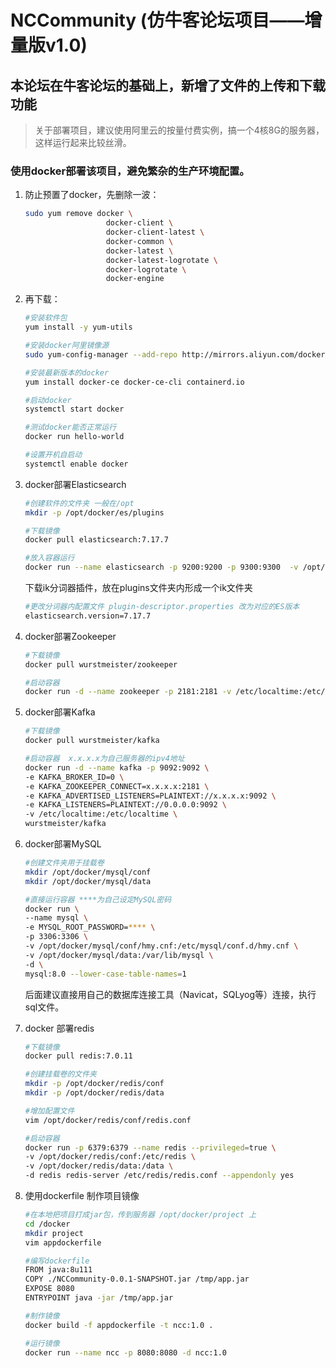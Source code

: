 # NCCommunity (仿牛客论坛项目——增量版v1.0)
## 本论坛在牛客论坛的基础上，新增了文件的上传和下载功能

> 关于部署项目，建议使用阿里云的按量付费实例，搞一个4核8G的服务器，这样运行起来比较丝滑。

### 使用docker部署该项目，避免繁杂的生产环境配置。

1. 防止预置了docker，先删除一波：

   ```bash
   sudo yum remove docker \
                     docker-client \
                     docker-client-latest \
                     docker-common \
                     docker-latest \
                     docker-latest-logrotate \
                     docker-logrotate \
                     docker-engine
   ```

2. 再下载：

   ```bash
   #安装软件包
   yum install -y yum-utils
   
   #安装docker阿里镜像源
   sudo yum-config-manager --add-repo http://mirrors.aliyun.com/docker-ce/linux/centos/docker-ce.repo
   
   #安装最新版本的docker
   yum install docker-ce docker-ce-cli containerd.io
   
   #启动docker
   systemctl start docker
   
   #测试docker能否正常运行
   docker run hello-world
   
   #设置开机自启动
   systemctl enable docker
   ```

3. docker部署Elasticsearch

   ```bash
   #创建软件的文件夹 一般在/opt
   mkdir -p /opt/docker/es/plugins
   
   #下载镜像
   docker pull elasticsearch:7.17.7
   
   #放入容器运行
   docker run --name elasticsearch -p 9200:9200 -p 9300:9300  -v /opt/docker/es/plugins:/usr/share/elasticsearch/plugins -e "discovery.type=single-node" -e ES_JAVA_OPTS="-Xms512m -Xmx512m -Duser.timezone=GMT+08" -d elasticsearch:7.17.7
   ```

   下载ik分词器插件，放在plugins文件夹内形成一个ik文件夹

   ```bash
   #更改分词器内配置文件 plugin-descriptor.properties 改为对应的ES版本
   elasticsearch.version=7.17.7
   ```

4. docker部署Zookeeper

   ```bash
   #下载镜像
   docker pull wurstmeister/zookeeper
   
   #启动容器
   docker run -d --name zookeeper -p 2181:2181 -v /etc/localtime:/etc/localtime wurstmeister/zookeeper
   ```

5. docker部署Kafka

   ```bash
   #下载镜像
   docker pull wurstmeister/kafka
   
   #启动容器  x.x.x.x为自己服务器的ipv4地址
   docker run -d --name kafka -p 9092:9092 \
   -e KAFKA_BROKER_ID=0 \
   -e KAFKA_ZOOKEEPER_CONNECT=x.x.x.x:2181 \
   -e KAFKA_ADVERTISED_LISTENERS=PLAINTEXT://x.x.x.x:9092 \
   -e KAFKA_LISTENERS=PLAINTEXT://0.0.0.0:9092 \
   -v /etc/localtime:/etc/localtime \
   wurstmeister/kafka
   ```

6. docker部署MySQL

   ```bash
   #创建文件夹用于挂载卷
   mkdir /opt/docker/mysql/conf
   mkdir /opt/docker/mysql/data
   
   #直接运行容器 ****为自己设定MySQL密码
   docker run \
   --name mysql \
   -e MYSQL_ROOT_PASSWORD=**** \
   -p 3306:3306 \
   -v /opt/docker/mysql/conf/hmy.cnf:/etc/mysql/conf.d/hmy.cnf \
   -v /opt/docker/mysql/data:/var/lib/mysql \
   -d \
   mysql:8.0 --lower-case-table-names=1
   ```

   后面建议直接用自己的数据库连接工具（Navicat，SQLyog等）连接，执行sql文件。

7. docker 部署redis

   ```bash
   #下载镜像
   docker pull redis:7.0.11
   
   #创建挂载卷的文件夹
   mkdir -p /opt/docker/redis/conf
   mkdir -p /opt/docker/redis/data
   
   #增加配置文件
   vim /opt/docker/redis/conf/redis.conf
   
   #启动容器
   docker run -p 6379:6379 --name redis --privileged=true \
   -v /opt/docker/redis/conf:/etc/redis \
   -v /opt/docker/redis/data:/data \
   -d redis redis-server /etc/redis/redis.conf --appendonly yes
   ```

8. 使用dockerfile 制作项目镜像

   ```bash
   #在本地把项目打成jar包，传到服务器 /opt/docker/project 上
   cd /docker
   mkdir project
   vim appdockerfile
   
   #编写dockerfile
   FROM java:8u111
   COPY ./NCCommunity-0.0.1-SNAPSHOT.jar /tmp/app.jar
   EXPOSE 8080
   ENTRYPOINT java -jar /tmp/app.jar
   
   #制作镜像
   docker build -f appdockerfile -t ncc:1.0 .
   
   #运行镜像
   docker run --name ncc -p 8080:8080 -d ncc:1.0
   ```

   